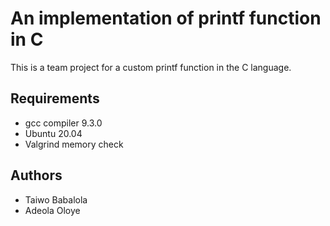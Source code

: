 #	An implementation of printf function in C
This is a team project for a custom printf function in the C language.

## Requirements
- gcc compiler 9.3.0
- Ubuntu 20.04 
- Valgrind memory check


## Authors
- Taiwo Babalola 
- Adeola Oloye
